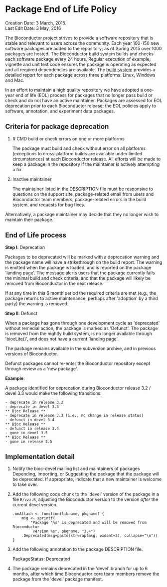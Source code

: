 # Package End of Life Policy

Creation Date: 3 March, 2015.<br />
Last Edit Date: 3 May, 2016

The Bioconductor project strives to provide a software repository that is stable
and relevant to users across the community. Each year 100-150 new software
packages are added to the repository; as of Spring 2015 over 1000 packages are
hosted. The Bioconductor build system builds and checks each software package
every 24 hours. Regular execution of example, vignette and unit test code
ensures the package is operating as expected and all required dependencies are
available. The
[build system](http://www.bioconductor.org/checkResults/devel/bioc-LATEST/)
provides a detailed report for each package across three platforms: Linux, 
Windows and Mac.

In an effort to maintain a high quality repository we have adopted a
one-year end of life (EOL) process for packages that no longer pass
build or check and do not have an active maintainer. Packages are
assessed for EOL deprecation prior to each Bioconductor release; the
EOL policies apply to software, annotation, and experiment data
packages.

## Criteria for package deprecation

1. R CMD build or check errors on one or more platforms

   The package must build and check without error on all platforms
   (exceptions to cross-platform builds are available under limited
   circumstances) at each Bioconductor release. All efforts will be
   made to keep a package in the repository if the maintainer is
   actively attempting a fix.

2. Inactive maintainer

   The maintainer listed in the DESCRIPTION file must be responsive to
   questions on the support site, package-related email from users and
   Bioconductor team members, package-related errors in the build
   system, and requests for bug fixes.

Alternatively, a package maintainer may decide that they no longer
wish to maintain their package.

## End of Life process

**Step I**: Deprecation

Packages to be deprecated will be marked with a deprecation warning and the
package name will have a strikethrough on the build report. The warning is
emitted when the package is loaded, and is reported on the package 'landing
page'. The message alerts users that the package currently fails the minimal
build and check criteria, and that the package will likely be removed from
Bioconductor in the next release.

If at any time in this 6 month period the required criteria are met (e.g., the
package returns to active maintenance, perhaps after 'adoption' by a third
party) the warning is removed.

**Step II**: Defunct

When a package has gone through one development cycle as 'deprecated' without
remedial action, the package is marked as 'Defunct'. The package is removed
from the nightly build system, is no longer available through 'biocLite()', and
does not have a current 'landing page'.

The package remains available in the subversion archive, and in previous
versions of Bioconductor.

Defunct packages cannot re-enter the Bioconductor repository except through
review as a 'new package'.

**Example**:

A package identified for deprecation during Bioconductor release 3.2 / 
devel 3.3 would make the following transitions:

    - deprecate in release 3.2
    - deprecate in devel 3.3
    ** Bioc Release **
    - deprecate in release 3.3 (i.e., no change in release status)
    - defunct in devel 3.4
    ** Bioc Release **
    - defunct in release 3.4
    - gone in devel 3.5
    ** Bioc Release **
    - gone in release 3.5


## Implementation detail

1. Notify the bioc-devel mailing list and maintainers of packages
   Depending, Importing, or Suggesting the package that the package
   will be deprecated. If appropriate, indicate that a new maintainer
   is welcome to take over.

2. Add the following code chunk to the 'devel' version of the package
   in a file `R/zzz.R`, adjusting the Bioconductor version to the
   version _after_ the current devel version.

       .onAttach <- function(libname, pkgname) {
           msg <- sprintf(
               "Package '%s' is deprecated and will be removed from Bioconductor
                version %s", pkgname, "3.4")
           .Deprecated(msg=paste(strwrap(msg, exdent=2), collapse="\n"))
       }

3. Add the following annotation to the package DESCRIPTION file.

      PackageStatus: Deprecated

4. The package remains deprecated in the 'devel' branch for up to 6
   months, after which time Bioconductor core
   team members remove the package from the 'devel' package manifest.
